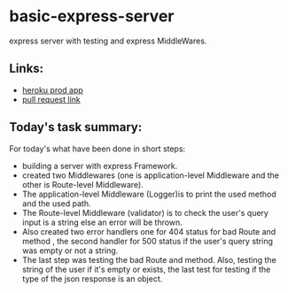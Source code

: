 # basic-express-server
express server with testing and express MiddleWares.
## Links:
* [heroku prod app](https://ibrahimoqoul-clas02-prod-app.herokuapp.com/)
* [pull request link](https://github.com/ibrahimalaqoul/basic-express-server/pull/3)

## Today's task summary:
For today's what have been done in short steps:
* building a server with express Framework. 
* created two Middlewares (one is application-level Middleware and the other is Route-level Middleware).
* The application-level Middleware (Logger)is to print the used method and the used path.
* The Route-level Middleware (validator) is to check the user's query input is a string else an error will be thrown.
* Also created two error handlers one for 404 status for bad Route and method , the second handler for 500 status if the user's query string was empty or not a string.
* The last step was testing the bad Route and method.  Also, testing the string of the user if it's empty or exists,  the last test for testing if the type of the json response is an object.
